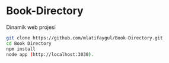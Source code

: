# Book-Directory
Dinamik web projesi


```bash
git clone https://github.com/mlatifaygul/Book-Directory.git
cd Book Directory
npm install
node app (http://localhost:3030).
```

